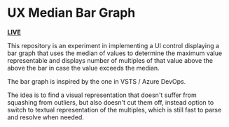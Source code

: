 # UX Median Bar Graph

[**LIVE**](https://tomashubelbauer.github.io/ux-median-bar-graph)

This repository is an experiment in implementing a UI control displaying a bar
graph that uses the median of values to determine the maximum value representable
and displays number of multiples of that value above the above the bar in case
the value exceeds the median.

The bar graph is inspired by the one in VSTS / Azure DevOps.

The idea is to find a visual representation that doesn't suffer from squashing
from outliers, but also doesn't cut them off, instead option to switch to textual
representation of the multiples, which is still fast to parse and resolve when
needed.
